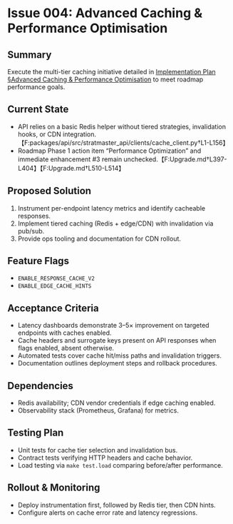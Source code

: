 # Issue 004: Advanced Caching & Performance Optimisation

## Summary
Execute the multi-tier caching initiative detailed in [Implementation Plan §Advanced Caching & Performance Optimisation](../IMPLEMENTATION_PLAN.md#advanced-caching--performance-optimisation) to meet roadmap performance goals.

## Current State
- API relies on a basic Redis helper without tiered strategies, invalidation hooks, or CDN integration.【F:packages/api/src/stratmaster_api/clients/cache_client.py†L1-L156】
- Roadmap Phase 1 action item “Performance Optimization” and immediate enhancement #3 remain unchecked.【F:Upgrade.md†L397-L404】【F:Upgrade.md†L510-L514】

## Proposed Solution
1. Instrument per-endpoint latency metrics and identify cacheable responses.
2. Implement tiered caching (Redis + edge/CDN) with invalidation via pub/sub.
3. Provide ops tooling and documentation for CDN rollout.

## Feature Flags
- `ENABLE_RESPONSE_CACHE_V2`
- `ENABLE_EDGE_CACHE_HINTS`

## Acceptance Criteria
- Latency dashboards demonstrate 3–5× improvement on targeted endpoints with caches enabled.
- Cache headers and surrogate keys present on API responses when flags enabled, absent otherwise.
- Automated tests cover cache hit/miss paths and invalidation triggers.
- Documentation outlines deployment steps and rollback procedures.

## Dependencies
- Redis availability; CDN vendor credentials if edge caching enabled.
- Observability stack (Prometheus, Grafana) for metrics.

## Testing Plan
- Unit tests for cache tier selection and invalidation bus.
- Contract tests verifying HTTP headers and cache behavior.
- Load testing via `make test.load` comparing before/after performance.

## Rollout & Monitoring
- Deploy instrumentation first, followed by Redis tier, then CDN hints.
- Configure alerts on cache error rate and latency regressions.

